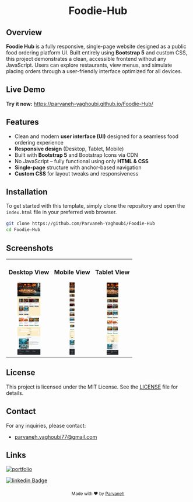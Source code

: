 <div align="center">
   <h1>Foodie-Hub</h1>
</div>


## Overview

**Foodie Hub** is a fully responsive, single-page website designed as a public food ordering platform UI. Built entirely using **Bootstrap 5** and custom CSS, this project demonstrates a clean, accessible frontend without any JavaScript. Users can explore restaurants, view menus, and simulate placing orders through a user-friendly interface optimized for all devices.


## Live Demo

**Try it now:** https://parvaneh-yaghoubi.github.io/Foodie-Hub/

## Features

- Clean and modern **user interface (UI)** designed for a seamless food ordering experience
- **Responsive design** (Desktop, Tablet, Mobile)
- Built with **Bootstrap 5** and Bootstrap Icons via CDN
- No JavaScript – fully functional using only **HTML & CSS**
- **Single-page** structure with anchor-based navigation
- **Custom CSS** for layout tweaks and responsiveness


## Installation

To get started with this template, simply clone the repository and open the `index.html` file in your preferred web browser.

```bash
git clone https://github.com/Parvaneh-Yaghoubi/Foodie-Hub
cd Foodie-Hub
```

## Screenshots

<div align="center">
    <table align="center">
    <tr align="center">
    <td align="center">
    <h3>Desktop View</h3>
    <a href="https://github.com/Parvaneh-Yaghoubi/Foodie-Hub/blob/main/screenshots/desktop.png">
    <img src="https://raw.githubusercontent.com/Parvaneh-Yaghoubi/Foodie-Hub/main/screenshots/desktop.png" height=200px>
    </a>
</td>
<td  align="center">
    <h3>Mobile View</h3>
    <a href="https://github.com/Parvaneh-Yaghoubi/Foodie-Hub/blob/main/screenshots/mobile.png">
    <img src="https://raw.githubusercontent.com/Parvaneh-Yaghoubi/Foodie-Hub/main/screenshots/mobile.png" height=200px>
    </a>
    </td>
      <td  align="center">
    <h3>Tablet View</h3>
    <a href="https://github.com/Parvaneh-Yaghoubi/Foodie-Hub/blob/main/screenshots/tablet.png">
    <img src="https://raw.githubusercontent.com/Parvaneh-Yaghoubi/Foodie-Hub/main/screenshots/tablet.png" height=200px>
    </a>
    </td>
    <tr>
    </table>
</div>


## License

This project is licensed under the MIT License. See the [LICENSE](https://github.com/Parvaneh-Yaghoubi/Foodie-Hub/blob/main/LICENSE) file for details.


## Contact
For any inquiries, please contact:
- parvaneh.yaghoubi77@gmail.com


## Links
[![portfolio](https://img.shields.io/badge/my_portfolio-000?style=for-the-badge&logo=ko-fi&logoColor=white)](https://parvaneh-yaghoubi.github.io/Portfolio/)

[![linkedin Badge](https://img.shields.io/badge/linkedin-0A66C2?style=for-the-badge&logo=linkedin&logoColor=white)](https://www.linkedin.com/in/parvaneh-yaghoubi-54362620b)


<div align="center">
  <sub>Made with ❤️ by <a href="https://parvaneh-yaghoubi.github.io/Portfolio/">Parvaneh</a></sub>
</div>
